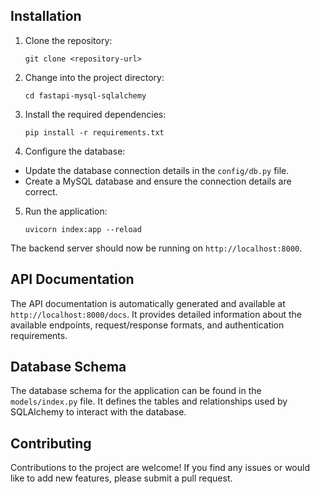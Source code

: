 ## Installation

1. Clone the repository:

   `git clone <repository-url>`

2. Change into the project directory:

   `cd fastapi-mysql-sqlalchemy`

3. Install the required dependencies:

   `pip install -r requirements.txt`

4. Configure the database:

- Update the database connection details in the `config/db.py` file.
- Create a MySQL database and ensure the connection details are correct.

5. Run the application:

   `uvicorn index:app --reload`

The backend server should now be running on `http://localhost:8000`.

## API Documentation

The API documentation is automatically generated and available at `http://localhost:8000/docs`. It provides detailed information about the available endpoints, request/response formats, and authentication requirements.

## Database Schema

The database schema for the application can be found in the `models/index.py` file. It defines the tables and relationships used by SQLAlchemy to interact with the database.

## Contributing

Contributions to the project are welcome! If you find any issues or would like to add new features, please submit a pull request.
